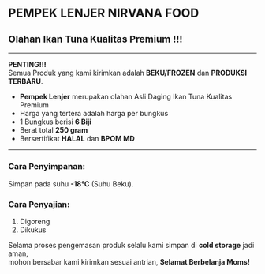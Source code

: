 <h1 style="font-size: 1.5rem; font-weight: bold;">PEMPEK LENJER NIRVANA FOOD</h1>

<h2 style="font-size: 1.2rem; font-weight: bold;">Olahan Ikan Tuna Kualitas Premium !!!</h2>

---

**PENTING!!!**  
Semua Produk yang kami kirimkan adalah **BEKU/FROZEN** dan **PRODUKSI TERBARU**.

- **Pempek Lenjer** merupakan olahan Asli Daging Ikan Tuna Kualitas Premium
- Harga yang tertera adalah harga per bungkus
- 1 Bungkus berisi **6 Biji**
- Berat total **250 gram**
- Bersertifikat **HALAL** dan **BPOM MD**

---

### Cara Penyimpanan:

Simpan pada suhu **-18°C** (Suhu Beku).

### Cara Penyajian:

1. Digoreng
2. Dikukus

Selama proses pengemasan produk selalu kami simpan di **cold storage** jadi aman,  
mohon bersabar kami kirimkan sesuai antrian, **Selamat Berbelanja Moms!**
